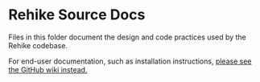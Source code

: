 # Rehike Source Docs

Files in this folder document the design and code practices used by the Rehike codebase.

For end-user documentation, such as installation instructions, [please see the GitHub wiki instead.](//github.com/Rehike/Rehike/wiki)